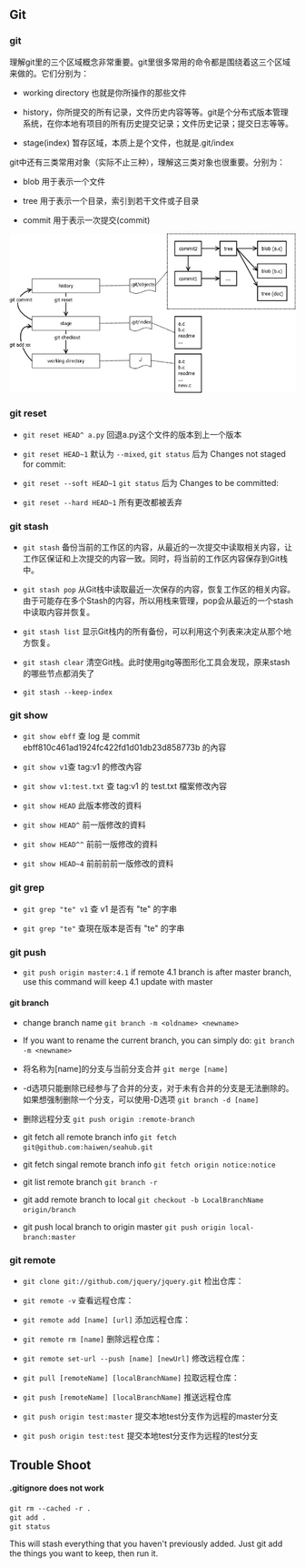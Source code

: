## Git

### git
理解git里的三个区域概念非常重要。git里很多常用的命令都是围绕着这三个区域来做的。它们分别为：

- working directory
也就是你所操作的那些文件

- history，你所提交的所有记录，文件历史内容等等。git是个分布式版本管理系统，在你本地有项目的所有历史提交记录；文件历史记录；提交日志等等。

- stage(index)
暂存区域，本质上是个文件，也就是.git/index

git中还有三类常用对象（实际不止三种），理解这三类对象也很重要。分别为：

- blob
用于表示一个文件

- tree
用于表示一个目录，索引到若干文件或子目录

- commit
用于表示一次提交(commit)

![Git](Images/git1.png)

### git reset

- `git reset HEAD^ a.py`
回退a.py这个文件的版本到上一个版本

- `git reset HEAD~1`
默认为 `--mixed`, `git status` 后为 Changes not staged for commit:

- `git reset --soft HEAD~1`
`git status` 后为 Changes to be committed:

- `git reset --hard HEAD~1`
所有更改都被丢弃

### git stash

- `git stash`
备份当前的工作区的内容，从最近的一次提交中读取相关内容，让工作区保证和上次提交的内容一致。同时，将当前的工作区内容保存到Git栈中。

- `git stash pop`
从Git栈中读取最近一次保存的内容，恢复工作区的相关内容。由于可能存在多个Stash的内容，所以用栈来管理，pop会从最近的一个stash中读取内容并恢复。

- `git stash list`
显示Git栈内的所有备份，可以利用这个列表来决定从那个地方恢复。

- `git stash clear`
清空Git栈。此时使用gitg等图形化工具会发现，原来stash的哪些节点都消失了

- `git stash --keep-index`

### git show

- `git show ebff`
查 log 是 commit ebff810c461ad1924fc422fd1d01db23d858773b 的內容

- `git show v1`查 tag:v1
的修改內容

- `git show v1:test.txt`
查 tag:v1 的 test.txt 檔案修改內容

- `git show HEAD`
此版本修改的資料

- `git show HEAD^`
前一版修改的資料

- `git show HEAD^^`
前前一版修改的資料

- `git show HEAD~4`
前前前前一版修改的資料

### git grep

- `git grep "te" v1`
查 v1 是否有 "te" 的字串

- `git grep "te"`
查現在版本是否有 "te" 的字串

### git push

- `git push origin master:4.1`
if remote 4.1 branch is after master branch, use this command will keep 4.1 update with master

#### git branch

- change branch name
`git branch -m <oldname> <newname>`

- If you want to rename the current branch, you can simply do:
`git branch -m <newname>`

- 将名称为[name]的分支与当前分支合并
`git merge [name]`

- -d选项只能删除已经参与了合并的分支，对于未有合并的分支是无法删除的。如果想强制删除一个分支，可以使用-D选项
`git branch -d [name]`

- 删除远程分支
`git push origin :remote-branch`

- git fetch all remote branch info
`git fetch git@github.com:haiwen/seahub.git`

- git fetch singal remote branch info
`git fetch origin notice:notice`

- git list remote branch
`git branch -r`

- git add remote branch to local
`git checkout -b LocalBranchName origin/branch`

- git push local branch to origin master
`git push origin local-branch:master`

### git remote

- `git clone git://github.com/jquery/jquery.git`
检出仓库：

- `git remote -v`
查看远程仓库：

- `git remote add [name] [url]`
添加远程仓库：

- `git remote rm [name]`
删除远程仓库：

- `git remote set-url --push [name] [newUrl]`
修改远程仓库：

- `git pull [remoteName] [localBranchName]`
拉取远程仓库：

- `git push [remoteName] [localBranchName]`
推送远程仓库

- `git push origin test:master`
提交本地test分支作为远程的master分支

- `git push origin test:test`
提交本地test分支作为远程的test分支

## Trouble Shoot

#### .gitignore does not work

```
git rm --cached -r .
git add .
git status
```

This will stash everything that you haven't previously added. Just git add the things you want to keep, then run it.

